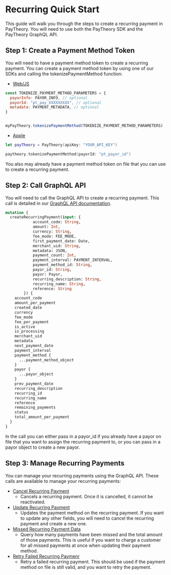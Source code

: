 # Recurring Quick Start

This guide will walk you through the steps to create a recurring payment in PayTheory. You will need to use both the PayTheory SDK and the PayTheory GraphQL API.

## Step 1: Create a Payment Method Token

You will need to have a payment method token to create a recurring payment. You can create a payment method token by using one of our SDKs and calling the tokenizePaymentMethod function:

* [Web/JS](web#tokenize-payment-method-parameters)

```js
const TOKENIZE_PAYMENT_METHOD_PARAMETERS = {
  payorInfo: PAYOR_INFO, // optional
  payorId: "pt_pay_XXXXXXXXX", // optional
  metadata: PAYMENT_METADATA, // optional 
}


myPayTheory.tokenizePaymentMethod(TOKENIZE_PAYMENT_METHOD_PARAMETERS)
```

* [Apple](apple/functions#tokenizepaymentmethod)

```swift
let payTheory = PayTheory(apiKey: "YOUR_API_KEY")

paytheory.tokenizePaymentMethod(payorId: "pt_payor_id")
```

You also may already have a payment method token on file that you can use to create a recurring payment.

## Step 2: Call GraphQL API

You will need to call the GraphQL API to create a recurring payment. This call is detailed in our [GraphQL API documentation](api/recurring#create-recurring-payment).

```graphql
mutation {
  createRecurringPayment(input: {
            account_code: String, 
            amount: Int, 
            currency: String, 
            fee_mode: FEE_MODE, 
            first_payment_date: Date, 
            merchant_uid: String, 
            metadata: JSON, 
            payment_count: Int, 
            payment_interval: PAYMENT_INTERVAL, 
            payment_method_id: String, 
            payor_id: String, 
            payor: Payor, 
            recurring_description: String, 
            recurring_name: String, 
            reference: String
        }) {
    account_code
    amount_per_payment
    created_date
    currency
    fee_mode
    fee_per_payment
    is_active
    is_processing
    merchant_uid
    metadata
    next_payment_date
    payment_interval
    payment_method {
      ...payment_method_object
    }
    payor {
      ...payor_object
    }
    prev_payment_date
    recurring_description
    recurring_id
    recurring_name
    reference
    remaining_payments
    status
    total_amount_per_payment
  }
}
```

In the call you can either pass in a payor_id if you already have a payor on file that you want to assign the recurring payment to, or you can pass in a payor object to create a new payor.

## Step 3: Manage Recurring Payments

You can manage your recurring payments using the GraphQL API. These calls are available to manage your recurring payments:

* [Cancel Recurring Payment](api/recurring#cancel-recurring-payment)
  * Cancels a recurring payment. Once it is cancelled, it cannot be reactivated.
* [Update Recurring Payment](api/recurring#update-recurring-payment)
  * Updates the payment method on the recurring payment. If you want to update any other fields, you will need to cancel the recurring payment and create a new one.
* [Missed Recurring Payment Data](api/recurring#get-missed-recurring-payment-data)
  * Query how many payments have been missed and the total amount of those payments. This is useful if you want to charge a customer for all missed payments at once when updating their payment method.
* [Retry Failed Recurring Paymenr](api/recurring#create-retry-for-failed-recurring-payment)
  * Retry a failed recurring payment. This should be used if the payment method on file is still valid, and you want to retry the payment.
